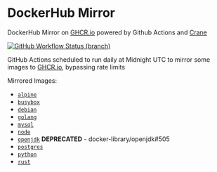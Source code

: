 # DockerHub Mirror

DockerHub Mirror on [GHCR.io](https://ghcr.io) powered by Github Actions and [Crane](https://github.com/google/go-containerregistry/tree/main/cmd/crane)

[![GitHub Workflow Status (branch)][github-actions-badge]][github-actions-link]

GitHub Actions scheduled to run daily at Midnight UTC to mirror some images to [GHCR.io](https://ghcr.io), bypassing rate limits

Mirrored Images:

* [`alpine`](https://ghcr.io/rblaine95/alpine)
* [`busybox`](https://ghcr.io/rblaine95/busybox)
* [`debian`](https://ghcr.io/rblaine95/debian)
* [`golang`](https://ghcr.io/rblaine95/golang)
* [`mysql`](https://ghcr.io/rblaine95/mysql)
* [`node`](https://ghcr.io/rblaine95/node)
* [`openjdk`](https://ghcr.io/rblaine95/openjdk) **DEPRECATED** - docker-library/openjdk#505
* [`postgres`](https://ghcr.io/rblaine95/postgres)
* [`python`](https://ghcr.io/rblaine95/python)
* [`rust`](https://ghcr.io/rblaine95/rust)

[github-actions-badge]: https://img.shields.io/github/actions/workflow/status/rblaine95/dockerhub-mirror/mirror.yml?branch=master "Github Workflow Status (master)"
[github-actions-link]: https://github.com/rblaine95/dockerhub-mirror/actions?query=workflow%3AMirror%20Dockerhub
